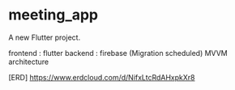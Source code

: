# meeting_app

A new Flutter project.

frontend : flutter
backend : firebase (Migration scheduled)
MVVM architecture 

[ERD] 
https://www.erdcloud.com/d/NifxLtcRdAHxpkXr8
